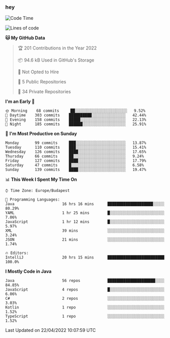 ### hey

<!--START_SECTION:waka-->
![Code Time](http://img.shields.io/badge/Code%20Time-697%20hrs%2019%20mins-blue)

![Lines of code](https://img.shields.io/badge/From%20Hello%20World%20I%27ve%20Written-491%20Thousand%20lines%20of%20code-blue)

**🐱 My GitHub Data** 

> 🏆 201 Contributions in the Year 2022
 > 
> 📦 94.6 kB Used in GitHub's Storage 
 > 
> 🚫 Not Opted to Hire
 > 
> 📜 5 Public Repositories 
 > 
> 🔑 34 Private Repositories  
 > 
**I'm an Early 🐤** 

```text
🌞 Morning    68 commits     ██░░░░░░░░░░░░░░░░░░░░░░░   9.52% 
🌆 Daytime    303 commits    ██████████░░░░░░░░░░░░░░░   42.44% 
🌃 Evening    158 commits    █████░░░░░░░░░░░░░░░░░░░░   22.13% 
🌙 Night      185 commits    ██████░░░░░░░░░░░░░░░░░░░   25.91%

```
📅 **I'm Most Productive on Sunday** 

```text
Monday       99 commits     ███░░░░░░░░░░░░░░░░░░░░░░   13.87% 
Tuesday      110 commits    ███░░░░░░░░░░░░░░░░░░░░░░   15.41% 
Wednesday    126 commits    ████░░░░░░░░░░░░░░░░░░░░░   17.65% 
Thursday     66 commits     ██░░░░░░░░░░░░░░░░░░░░░░░   9.24% 
Friday       127 commits    ████░░░░░░░░░░░░░░░░░░░░░   17.79% 
Saturday     47 commits     █░░░░░░░░░░░░░░░░░░░░░░░░   6.58% 
Sunday       139 commits    ████░░░░░░░░░░░░░░░░░░░░░   19.47%

```


📊 **This Week I Spent My Time On** 

```text
⌚︎ Time Zone: Europe/Budapest

💬 Programming Languages: 
Java                     16 hrs 16 mins      ████████████████████░░░░░   80.29% 
YAML                     1 hr 25 mins        █░░░░░░░░░░░░░░░░░░░░░░░░   7.06% 
JavaScript               1 hr 12 mins        █░░░░░░░░░░░░░░░░░░░░░░░░   5.97% 
XML                      39 mins             ░░░░░░░░░░░░░░░░░░░░░░░░░   3.24% 
JSON                     21 mins             ░░░░░░░░░░░░░░░░░░░░░░░░░   1.74%

🔥 Editors: 
IntelliJ                 20 hrs 15 mins      █████████████████████████   100.0%

```

**I Mostly Code in Java** 

```text
Java                     56 repos            █████████████████████░░░░   84.85% 
JavaScript               4 repos             █░░░░░░░░░░░░░░░░░░░░░░░░   6.06% 
C#                       2 repos             ░░░░░░░░░░░░░░░░░░░░░░░░░   3.03% 
Kotlin                   1 repo              ░░░░░░░░░░░░░░░░░░░░░░░░░   1.52% 
TypeScript               1 repo              ░░░░░░░░░░░░░░░░░░░░░░░░░   1.52%

```



 Last Updated on 22/04/2022 10:07:59 UTC
<!--END_SECTION:waka-->
